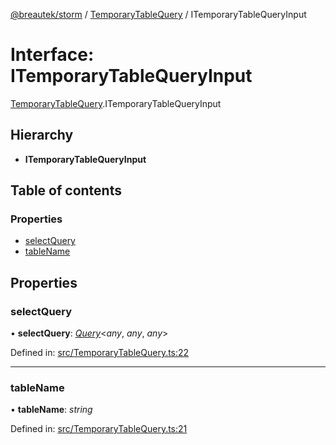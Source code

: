 [@breautek/storm](../README.md) / [TemporaryTableQuery](../modules/temporarytablequery.md) / ITemporaryTableQueryInput

# Interface: ITemporaryTableQueryInput

[TemporaryTableQuery](../modules/temporarytablequery.md).ITemporaryTableQueryInput

## Hierarchy

* **ITemporaryTableQueryInput**

## Table of contents

### Properties

- [selectQuery](temporarytablequery.itemporarytablequeryinput.md#selectquery)
- [tableName](temporarytablequery.itemporarytablequeryinput.md#tablename)

## Properties

### selectQuery

• **selectQuery**: [*Query*](../classes/query.query-1.md)<*any*, *any*, *any*\>

Defined in: [src/TemporaryTableQuery.ts:22](https://github.com/breautek/storm/blob/0cbae4b/src/TemporaryTableQuery.ts#L22)

___

### tableName

• **tableName**: *string*

Defined in: [src/TemporaryTableQuery.ts:21](https://github.com/breautek/storm/blob/0cbae4b/src/TemporaryTableQuery.ts#L21)
